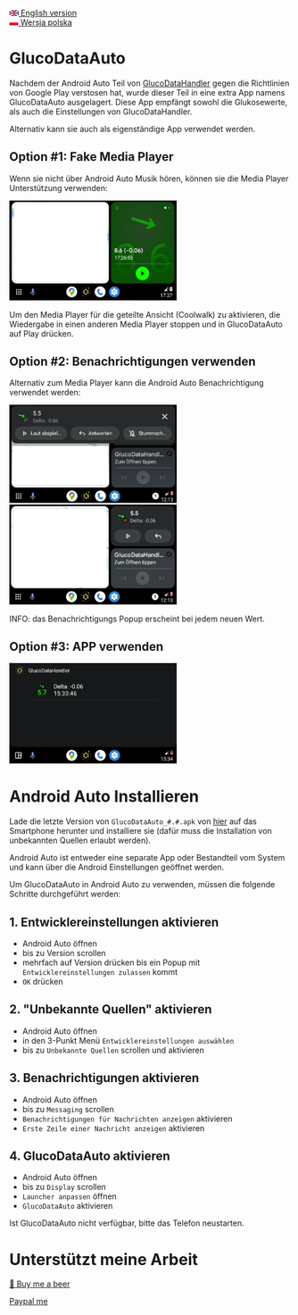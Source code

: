 [<img src='images/en.png' height=10> English version](README.md)  
[<img src='images/pl.png' height=10> Wersja polska](README_PL.md)

# GlucoDataAuto

Nachdem der Android Auto Teil von [GlucoDataHandler](https://github.com/pachi81/GlucoDataHandler/blob/master/README_DE.md) gegen die Richtlinien von Google Play verstosen hat, wurde dieser Teil in eine extra App namens GlucoDataAuto ausgelagert.
Diese App empfängt sowohl die Glukosewerte, als auch die Einstellungen von GlucoDataHandler.

Alternativ kann sie auch als eigenständige App verwendet werden.

## Option #1: Fake Media Player
Wenn sie nicht über Android Auto Musik hören, können sie die Media Player Unterstützung verwenden:

<img src='images/AA_media.png' width=300>

Um den Media Player für die geteilte Ansicht (Coolwalk) zu aktivieren, die Wiedergabe in einen anderen Media Player stoppen und in GlucoDataAuto auf Play drücken.

## Option #2: Benachrichtigungen verwenden

Alternativ zum Media Player kann die Android Auto Benachrichtigung verwendet werden:

<img src='images/AA_notification.png' width=300> <img src='images/AA_notification_view.png' width=300>

INFO: das Benachrichtigungs Popup erscheint bei jedem neuen Wert.

## Option #3: APP verwenden

<img src='images/AA_App.png' width=300>

# Android Auto Installieren

Lade die letzte Version von `GlucoDataAuto_#.#.apk` von [hier](https://github.com/pachi81/GlucoDataAuto/releases) auf das Smartphone herunter und installiere sie (dafür muss die Installation von unbekannten Quellen erlaubt werden).

Android Auto ist entweder eine separate App oder Bestandteil vom System und kann über die Android Einstellungen geöffnet werden.

Um GlucoDataAuto in Android Auto zu verwenden, müssen die folgende Schritte durchgeführt werden:

## 1. Entwicklereinstellungen aktivieren

- Android Auto öffnen
- bis zu Version scrollen
- mehrfach auf Version drücken bis ein Popup mit `Entwicklereinstellungen zulassen` kommt
- `OK` drücken

## 2. "Unbekannte Quellen" aktivieren

- Android Auto öffnen
- in den 3-Punkt Menü `Entwicklereinstellungen auswählen`
- bis zu `Unbekannte Quellen` scrollen und aktivieren

## 3. Benachrichtigungen aktivieren

- Android Auto öffnen
- bis zu `Messaging` scrollen
- `Benachrichtigungen für Nachrichten anzeigen` aktivieren
- `Erste Zeile einer Nachricht anzeigen` aktivieren

## 4. GlucoDataAuto aktivieren

- Android Auto öffnen
- bis zu `Display` scrollen
- `Launcher anpassen` öffnen
- `GlucoDataAuto` aktivieren

Ist GlucoDataAuto nicht verfügbar, bitte das Telefon neustarten.

# Unterstützt meine Arbeit
[🍺 Buy me a beer](https://www.buymeacoffee.com/pachi81)

[Paypal me](https://paypal.me/pachi81)
